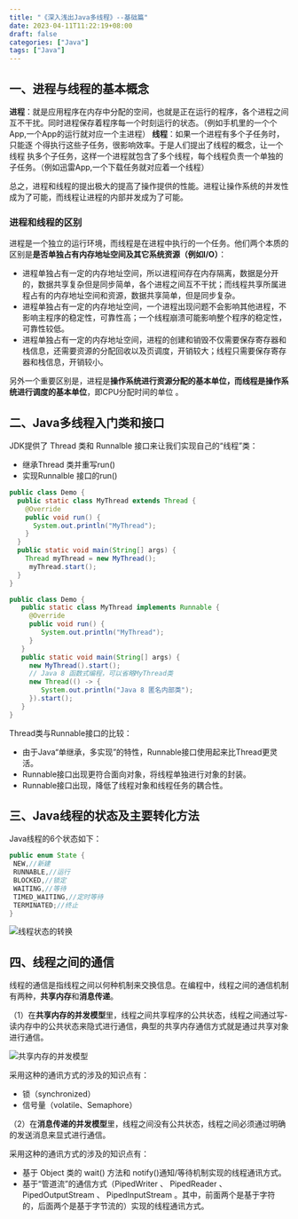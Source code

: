 ```yaml
---
title: "《深入浅出Java多线程》--基础篇"
date: 2023-04-11T11:22:19+08:00
draft: false
categories: ["Java"]
tags: ["Java"]
---
```


## 一、进程与线程的基本概念
**进程**：就是应用程序在内存中分配的空间，也就是正在运行的程序，各个进程之间互不干扰。同时进程保存着程序每一个时刻运行的状态。（例如手机里的一个个App,一个App的运行就对应一个主进程）
**线程**：如果一个进程有多个子任务时，只能逐 个得执行这些子任务，很影响效率。于是人们提出了线程的概念，让一个线程 执多个子任务，这样一个进程就包含了多个线程，每个线程负责一个单独的子任务。（例如迅雷App,一个下载任务就对应着一个线程）

总之，进程和线程的提出极大的提高了操作提供的性能。进程让操作系统的并发性成为了可能，而线程让进程的内部并发成为了可能。

### 进程和线程的区别

进程是一个独立的运行环境，而线程是在进程中执行的一个任务。他们两个本质的区别是**是否单独占有内存地址空间及其它系统资源（例如I/O）**：
* 进程单独占有一定的内存地址空间，所以进程间存在内存隔离，数据是分开的，数据共享复杂但是同步简单，各个进程之间互不干扰；而线程共享所属进程占有的内存地址空间和资源，数据共享简单，但是同步复杂。
* 进程单独占有一定的内存地址空间，一个进程出现问题不会影响其他进程，不影响主程序的稳定性，可靠性高；一个线程崩溃可能影响整个程序的稳定性， 可靠性较低。
* 进程单独占有一定的内存地址空间，进程的创建和销毁不仅需要保存寄存器和栈信息，还需要资源的分配回收以及页调度，开销较大；线程只需要保存寄存器和栈信息，开销较小。

另外一个重要区别是，进程是**操作系统进行资源分配的基本单位，而线程是操作系统进行调度的基本单位**，即CPU分配时间的单位 。

## 二、Java多线程入门类和接口
JDK提供了 Thread 类和 Runnalble 接口来让我们实现自己的“线程”类：
* 继承Thread 类并重写run()
* 实现Runnalble 接口的run()
```java
public class Demo {
  public static class MyThread extends Thread {
    @Override
    public void run() {
      System.out.println("MyThread");
    }
  }
  public static void main(String[] args) {
    Thread myThread = new MyThread();
     myThread.start();
  }
}
```
```java
public class Demo {
   public static class MyThread implements Runnable {
     @Override
     public void run() {
        System.out.println("MyThread");
     }
   }
   public static void main(String[] args) {
     new MyThread().start();
     // Java 8 函数式编程，可以省略MyThread类
     new Thread(() -> {
        System.out.println("Java 8 匿名内部类");
     }).start();
   }
}
```
Thread类与Runnable接口的比较：
* 由于Java“单继承，多实现”的特性，Runnable接口使用起来比Thread更灵活。
* Runnable接口出现更符合面向对象，将线程单独进行对象的封装。
* Runnable接口出现，降低了线程对象和线程任务的耦合性。

## 三、Java线程的状态及主要转化方法
Java线程的6个状态如下：
```java
public enum State {
 NEW,//新建
 RUNNABLE,//运行
 BLOCKED,//锁定
 WAITING,//等待
 TIMED_WAITING,//定时等待
 TERMINATED;//终止
}
```
![线程状态的转换](/images/java_base_thread_1.webp)
## 四、线程之间的通信
线程的通信是指线程之间以何种机制来交换信息。在编程中，线程之间的通信机制有两种，**共享内存**和**消息传递**。

（1）在**共享内存的并发模型**里，线程之间共享程序的公共状态，线程之间通过写-读内存中的公共状态来隐式进行通信，典型的共享内存通信方式就是通过共享对象进行通信。

![共享内存的并发模型](/images/java_base_thread_1.webp)

采用这种的通讯方式的涉及的知识点有：
* 锁（synchronized）
* 信号量（volatile、Semaphore）

（2）在**消息传递的并发模型**里，线程之间没有公共状态，线程之间必须通过明确的发送消息来显式进行通信。

采用这种的通讯方式的涉及的知识点有：
* 基于 Object 类的 wait() 方法和 notify()通知/等待机制实现的线程通讯方式。
* 基于“管道流”的通信方式（PipedWriter 、 PipedReader 、
  PipedOutputStream 、 PipedInputStream 。其中，前面两个是基于字符的，后面两个是基于字节流的）实现的线程通讯方式。



